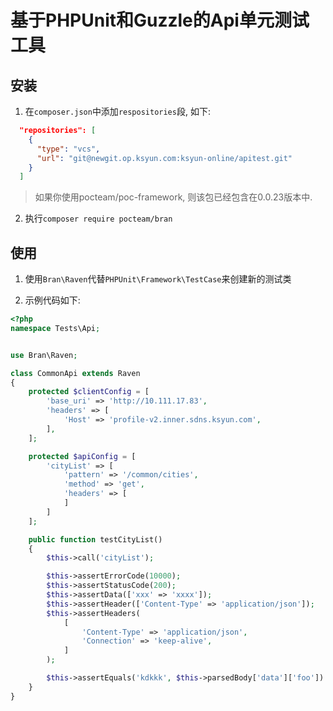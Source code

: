 # 基于PHPUnit和Guzzle的Api单元测试工具

## 安装

1. 在`composer.json`中添加`respositories`段, 如下:

```json
  "repositories": [
    {
      "type": "vcs",
      "url": "git@newgit.op.ksyun.com:ksyun-online/apitest.git"
    }
  ]
```

> 如果你使用pocteam/poc-framework, 则该包已经包含在0.0.23版本中.

2. 执行`composer require pocteam/bran`

## 使用

1. 使用`Bran\Raven`代替`PHPUnit\Framework\TestCase`来创建新的测试类

2. 示例代码如下:

```php
<?php
namespace Tests\Api;


use Bran\Raven;

class CommonApi extends Raven
{
    protected $clientConfig = [
        'base_uri' => 'http://10.111.17.83',
        'headers' => [
            'Host' => 'profile-v2.inner.sdns.ksyun.com',
        ],
    ];

    protected $apiConfig = [
        'cityList' => [
            'pattern' => '/common/cities',
            'method' => 'get',
            'headers' => [
            ]
        ]
    ];

    public function testCityList()
    {
        $this->call('cityList');

        $this->assertErrorCode(10000);
        $this->assertStatusCode(200);
        $this->assertData(['xxx' => 'xxxx']);
        $this->assertHeader(['Content-Type' => 'application/json']);
        $this->assertHeaders(
            [
                'Content-Type' => 'application/json',
                'Connection' => 'keep-alive',
            ]
        );

        $this->assertEquals('kdkkk', $this->parsedBody['data']['foo'])
    }
}
```